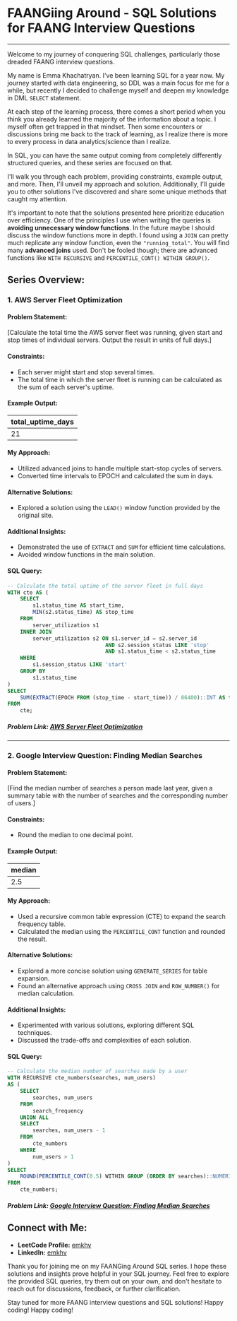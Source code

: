 # FAANGiing Around - SQL Solutions for FAANG Interview Questions
---

Welcome to my journey of conquering SQL challenges, particularly those dreaded FAANG interview questions.

My name is Emma Khachatryan. I've been learning SQL for a year now. My journey started with data engineering, so DDL was a main focus for me for a while, but recently I decided to challenge myself and deepen my knowledge in DML `SELECT` statement.

At each step of the learning process, there comes a short period when you think you already learned the majority of the information about a topic. I myself often get trapped in that mindset. Then some encounters or discussions bring me back to the track of learning, as I realize there is more to every process in data analytics/science than I realize.

In SQL, you can have the same output coming from completely differently structured queries, and these series are focused on that.

I'll walk you through each problem, providing constraints, example output, and more. Then, I'll unveil my approach and solution. Additionally, I'll guide you to other solutions I've discovered and share some unique methods that caught my attention.

It's important to note that the solutions presented here prioritize education over efficiency. One of the principles I use when writing the queries is **avoiding unnecessary window functions**. In the future maybe I should discuss the window functions more in depth. I found using a `JOIN` can pretty much replicate any window function, even the `"running_total"`. You will find many **advanced joins** used. Don't be fooled though; there are advanced functions like `WITH RECURSIVE` and `PERCENTILE_CONT() WITHIN GROUP()`.


## Series Overview:


### 1. AWS Server Fleet Optimization

#### Problem Statement:
[Calculate the total time the AWS server fleet was running, given start and stop times of individual servers. Output the result in units of full days.]

#### Constraints:
- Each server might start and stop several times.
- The total time in which the server fleet is running can be calculated as the sum of each server's uptime.

#### Example Output:
|total_uptime_days|
|-----------------|
|21|

#### My Approach:
- Utilized advanced joins to handle multiple start-stop cycles of servers.
- Converted time intervals to EPOCH and calculated the sum in days.

#### Alternative Solutions:
- Explored a solution using the `LEAD()` window function provided by the original site.

#### Additional Insights:
- Demonstrated the use of `EXTRACT` and `SUM` for efficient time calculations.
- Avoided window functions in the main solution.

#### SQL Query:
```sql
-- Calculate the total uptime of the server fleet in full days
WITH cte AS (
    SELECT
        s1.status_time AS start_time,
        MIN(s2.status_time) AS stop_time
    FROM
        server_utilization s1
    INNER JOIN
        server_utilization s2 ON s1.server_id = s2.server_id
                               AND s2.session_status LIKE 'stop'
                               AND s1.status_time < s2.status_time
    WHERE
        s1.session_status LIKE 'start'
    GROUP BY
        s1.status_time
)
SELECT
    SUM(EXTRACT(EPOCH FROM (stop_time - start_time)) / 86400)::INT AS total_uptime_days
FROM
    cte;
```
##### Problem Link: [AWS Server Fleet Optimization](https://datalemur.com/questions/total-utilization-time)

---

### 2. Google Interview Question: Finding Median Searches

#### Problem Statement:
[Find the median number of searches a person made last year, given a summary table with the number of searches and the corresponding number of users.]

#### Constraints:
- Round the median to one decimal point.

#### Example Output:
|median|
|------|
|2.5|

#### My Approach:
- Used a recursive common table expression (CTE) to expand the search frequency table.
- Calculated the median using the `PERCENTILE_CONT` function and rounded the result.

#### Alternative Solutions:
- Explored a more concise solution using `GENERATE_SERIES` for table expansion.
- Found an alternative approach using `CROSS JOIN` and `ROW_NUMBER()` for median calculation.

#### Additional Insights:
- Experimented with various solutions, exploring different SQL techniques.
- Discussed the trade-offs and complexities of each solution.

#### SQL Query:
```sql
-- Calculate the median number of searches made by a user
WITH RECURSIVE cte_numbers(searches, num_users) 
AS (
    SELECT 
        searches, num_users
    FROM 
        search_frequency
    UNION ALL
    SELECT    
        searches, num_users - 1
    FROM    
        cte_numbers
    WHERE 
        num_users > 1
)
SELECT 
    ROUND(PERCENTILE_CONT(0.5) WITHIN GROUP (ORDER BY searches)::NUMERIC, 1) AS "Percentile_Cont"
FROM 
    cte_numbers;
```
##### Problem Link: [Google Interview Question: Finding Median Searches](https://datalemur.com/questions/median-search-freq)

## Connect with Me:
- **LeetCode Profile:** [emkhv](https://leetcode.com/emkhv/)
- **LinkedIn:** [emkhv](https://www.linkedin.com/in/emkhv/)

Thank you for joining me on my FAANGing Around SQL series. I hope these solutions and insights prove helpful in your SQL journey. Feel free to explore the provided SQL queries, try them out on your own, and don't hesitate to reach out for discussions, feedback, or further clarification.

Stay tuned for more FAANG interview questions and SQL solutions! Happy coding!
Happy coding!
